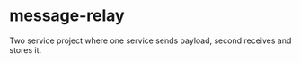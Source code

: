 # message-relay
Two service project where one service sends payload, second receives and stores it.
